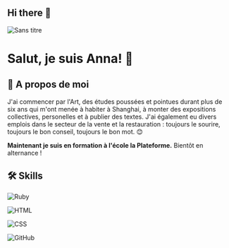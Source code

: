 ## Hi there 👋
![Sans titre](https://github.com/user-attachments/assets/9a7f802b-8b52-4566-bba5-49749890ebe7)

# Salut, je suis **Anna**! 👋

## 🚀 A propos de moi 

J'ai commencer par l'Art, des études poussées et pointues durant plus de six ans qui m'ont menée à habiter à Shanghai, à monter des expositions collectives, personelles et à publier des textes.
J'ai également eu divers emplois dans le secteur de la vente et la restauration : toujours le sourire, toujours le bon conseil, toujours le bon mot. 😊


**Maintenant je suis en formation à l'école la Plateforme.**
Bientôt en alternance !

## 🛠 Skills

![Ruby](https://img.shields.io/badge/Ruby-débutante-blue)

![HTML](https://img.shields.io/badge/HTML-débutante-blue)

![CSS](https://img.shields.io/badge/CSS-débutante-blue)

![GitHub](https://img.shields.io/badge/GitHub-débutante-red)
<!--
**anna-leite/anna-leite** is a ✨ _special_ ✨ repository because its `README.md` (this file) appears on your GitHub profile.

Here are some ideas to get you started:

- 🔭 I’m currently working on ...
- 🌱 I’m currently learning ...
- 👯 I’m looking to collaborate on ...
- 🤔 I’m looking for help with ...
- 💬 Ask me about ...
- 📫 How to reach me: ...
- 😄 Pronouns: ...
- ⚡ Fun fact: ...
-->
